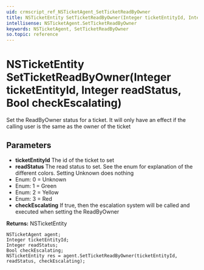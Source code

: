 ```yaml
---
uid: crmscript_ref_NSTicketAgent_SetTicketReadByOwner
title: NSTicketEntity SetTicketReadByOwner(Integer ticketEntityId, Integer readStatus, Bool checkEscalating)
intellisense: NSTicketAgent.SetTicketReadByOwner
keywords: NSTicketAgent, SetTicketReadByOwner
so.topic: reference
---
```


# NSTicketEntity SetTicketReadByOwner(Integer ticketEntityId, Integer readStatus, Bool checkEscalating)

Set the ReadByOwner status for a ticket. It will only have an effect if the calling user is the same as the owner of the ticket

## Parameters

* **ticketEntityId** The id of the ticket to set
* **readStatus** The read status to set. See the enum for explanation of the different colors. Setting Unknown does nothing
* Enum: 0 = Unknown
* Enum: 1 = Green
* Enum: 2 = Yellow
* Enum: 3 = Red
* **checkEscalating** If true, then the escalation system will be called and executed when setting the ReadByOwner

**Returns:** NSTicketEntity

```crmscript
NSTicketAgent agent;
Integer ticketEntityId;
Integer readStatus;
Bool checkEscalating;
NSTicketEntity res = agent.SetTicketReadByOwner(ticketEntityId, readStatus, checkEscalating);
```

